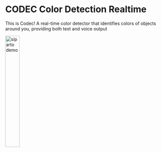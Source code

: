 # CODEC Color Detection Realtime

This is Codec! A real-time color detector that identifies colors of objects around you, providing both text and voice output

<p>
    <img src="codec.gif" width="30%" alt="siparto demo">
</p>